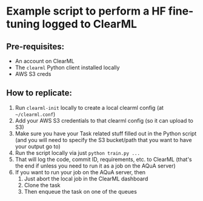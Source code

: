 # Example script to perform a HF fine-tuning logged to ClearML

## Pre-requisites:

- An account on ClearML
- The `clearml` Python client installed locally
- AWS S3 creds

## How to replicate:

1. Run `clearml-init` locally to create a local clearml config (at `~/clearml.conf`)
2. Add your AWS S3 credentials to that clearml config (so it can upload to S3)
3. Make sure you have your Task related stuff filled out in the Python script (and you will need to specify the S3 bucket/path that you want to have your output go to)
4. Run the script locally via just `python train.py ...`
5. That will log the code, commit ID, requirements, etc. to ClearML (that's the end if unless you need to run it as a job on the AQuA server)
6. If you want to run your job on the AQuA server, then
    1. Just abort the local job in the ClearML dashboard
    2. Clone the task
    3. Then enqueue the task on one of the queues
